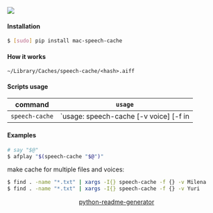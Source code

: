 <!--
https://pypi.org/project/readme-generator/
https://pypi.org/project/python-readme-generator/
-->

[![](https://img.shields.io/badge/OS-macOS-blue.svg?longCache=True)]()

#### Installation
```bash
$ [sudo] pip install mac-speech-cache
```

#### How it works
```
~/Library/Caches/speech-cache/<hash>.aiff
```

#### Scripts usage
command|`usage`
-|-
`speech-cache` |`usage: speech-cache [-v voice] [-f in | message]`

#### Examples
```bash
# say "$@"
$ afplay "$(speech-cache "$@")"
```

make cache for multiple files and voices:
```bash
$ find . -name "*.txt" | xargs -I{} speech-cache -f {} -v Milena
$ find . -name "*.txt" | xargs -I{} speech-cache -f {} -v Yuri
```

<p align="center">
    <a href="https://pypi.org/project/python-readme-generator/">python-readme-generator</a>
</p>